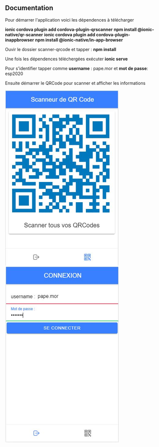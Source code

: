 Documentation
-------------

Pour démarrer l'application voici les dépendences à télécharger

**ionic cordova plugin add cordova-plugin-qrscanner**
**npm install @ionic-native/qr-scanner**
**ionic cordova plugin add cordova-plugin-inappbrowser**
**npm install @ionic-native/in-app-browser**

Ouvir le dossier scanner-qrcode et tapper :
**npm install** 

Une fois les dépendences téléchergées exécuter **ionic serve** 

Pour s'identifier tapper comme **username** : pape.mor et **mot de passe**: esp2020

Ensuite démarrer le QRCode pour scanner et afficher les informations

![1](https://raw.githubusercontent.com/PapeMor2222/scanner-qrcode/master/src/QRCodeHome.JPG)
![2](https://raw.githubusercontent.com/PapeMor2222/scanner-qrcode/master/src/QRCodeLogin.JPG)
